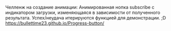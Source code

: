 Челленж на создание анимации:
Анимированная нопка subscribe с индикатором загрузки, изменяющаяся в зависимости от полученного результата. Успех/неудача итерируются функцией для демонстрации. ;D
https://bullettime23.github.io/Progress-button/
